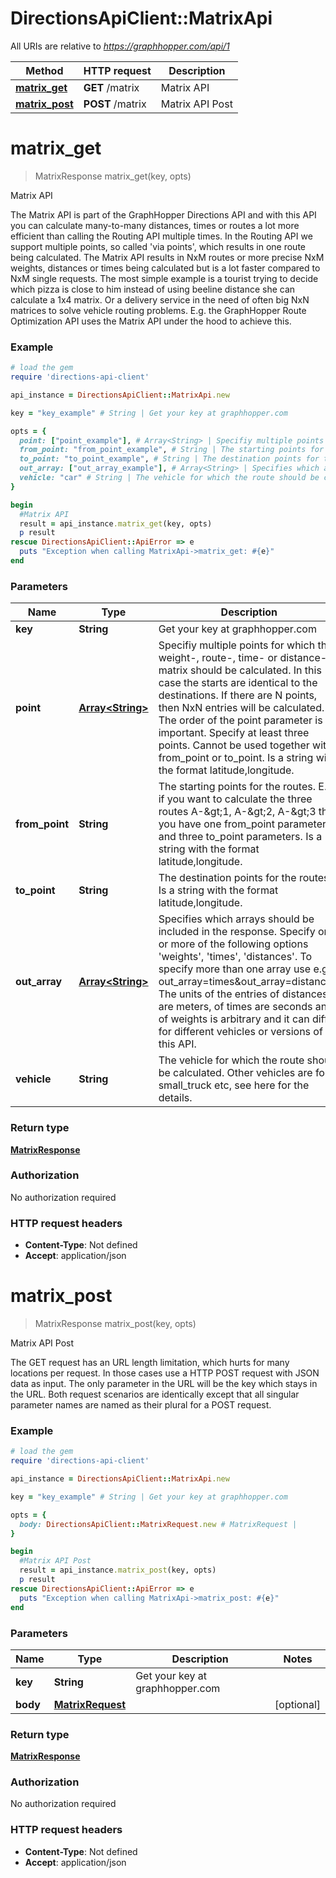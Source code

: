 # DirectionsApiClient::MatrixApi

All URIs are relative to *https://graphhopper.com/api/1*

Method | HTTP request | Description
------------- | ------------- | -------------
[**matrix_get**](MatrixApi.md#matrix_get) | **GET** /matrix | Matrix API
[**matrix_post**](MatrixApi.md#matrix_post) | **POST** /matrix | Matrix API Post


# **matrix_get**
> MatrixResponse matrix_get(key, opts)

Matrix API

The Matrix API is part of the GraphHopper Directions API and with this API you can calculate many-to-many distances, times or routes a lot more efficient than calling the Routing API multiple times. In the Routing API we support multiple points, so called 'via points', which results in one route being calculated. The Matrix API results in NxM routes or more precise NxM weights, distances or times being calculated but is a lot faster compared to NxM single requests. The most simple example is a tourist trying to decide which pizza is close to him instead of using beeline distance she can calculate a 1x4 matrix. Or a delivery service in the need of often big NxN matrices to solve vehicle routing problems. E.g. the GraphHopper Route Optimization API uses the Matrix API under the hood to achieve this. 

### Example
```ruby
# load the gem
require 'directions-api-client'

api_instance = DirectionsApiClient::MatrixApi.new

key = "key_example" # String | Get your key at graphhopper.com

opts = { 
  point: ["point_example"], # Array<String> | Specifiy multiple points for which the weight-, route-, time- or distance-matrix should be calculated. In this case the starts are identical to the destinations. If there are N points, then NxN entries will be calculated. The order of the point parameter is important. Specify at least three points. Cannot be used together with from_point or to_point. Is a string with the format latitude,longitude.
  from_point: "from_point_example", # String | The starting points for the routes. E.g. if you want to calculate the three routes A-&gt;1, A-&gt;2, A-&gt;3 then you have one from_point parameter and three to_point parameters. Is a string with the format latitude,longitude.
  to_point: "to_point_example", # String | The destination points for the routes. Is a string with the format latitude,longitude.
  out_array: ["out_array_example"], # Array<String> | Specifies which arrays should be included in the response. Specify one or more of the following options 'weights', 'times', 'distances'. To specify more than one array use e.g. out_array=times&out_array=distances. The units of the entries of distances are meters, of times are seconds and of weights is arbitrary and it can differ for different vehicles or versions of this API.
  vehicle: "car" # String | The vehicle for which the route should be calculated. Other vehicles are foot, small_truck etc, see here for the details.
}

begin
  #Matrix API
  result = api_instance.matrix_get(key, opts)
  p result
rescue DirectionsApiClient::ApiError => e
  puts "Exception when calling MatrixApi->matrix_get: #{e}"
end
```

### Parameters

Name | Type | Description  | Notes
------------- | ------------- | ------------- | -------------
 **key** | **String**| Get your key at graphhopper.com | 
 **point** | [**Array&lt;String&gt;**](String.md)| Specifiy multiple points for which the weight-, route-, time- or distance-matrix should be calculated. In this case the starts are identical to the destinations. If there are N points, then NxN entries will be calculated. The order of the point parameter is important. Specify at least three points. Cannot be used together with from_point or to_point. Is a string with the format latitude,longitude. | [optional] 
 **from_point** | **String**| The starting points for the routes. E.g. if you want to calculate the three routes A-&amp;gt;1, A-&amp;gt;2, A-&amp;gt;3 then you have one from_point parameter and three to_point parameters. Is a string with the format latitude,longitude. | [optional] 
 **to_point** | **String**| The destination points for the routes. Is a string with the format latitude,longitude. | [optional] 
 **out_array** | [**Array&lt;String&gt;**](String.md)| Specifies which arrays should be included in the response. Specify one or more of the following options &#39;weights&#39;, &#39;times&#39;, &#39;distances&#39;. To specify more than one array use e.g. out_array&#x3D;times&amp;out_array&#x3D;distances. The units of the entries of distances are meters, of times are seconds and of weights is arbitrary and it can differ for different vehicles or versions of this API. | [optional] 
 **vehicle** | **String**| The vehicle for which the route should be calculated. Other vehicles are foot, small_truck etc, see here for the details. | [optional] [default to car]

### Return type

[**MatrixResponse**](MatrixResponse.md)

### Authorization

No authorization required

### HTTP request headers

 - **Content-Type**: Not defined
 - **Accept**: application/json



# **matrix_post**
> MatrixResponse matrix_post(key, opts)

Matrix API Post

The GET request has an URL length limitation, which hurts for many locations per request. In those cases use a HTTP POST request with JSON data as input. The only parameter in the URL will be the key which stays in the URL. Both request scenarios are identically except that all singular parameter names are named as their plural for a POST request. 

### Example
```ruby
# load the gem
require 'directions-api-client'

api_instance = DirectionsApiClient::MatrixApi.new

key = "key_example" # String | Get your key at graphhopper.com

opts = { 
  body: DirectionsApiClient::MatrixRequest.new # MatrixRequest | 
}

begin
  #Matrix API Post
  result = api_instance.matrix_post(key, opts)
  p result
rescue DirectionsApiClient::ApiError => e
  puts "Exception when calling MatrixApi->matrix_post: #{e}"
end
```

### Parameters

Name | Type | Description  | Notes
------------- | ------------- | ------------- | -------------
 **key** | **String**| Get your key at graphhopper.com | 
 **body** | [**MatrixRequest**](MatrixRequest.md)|  | [optional] 

### Return type

[**MatrixResponse**](MatrixResponse.md)

### Authorization

No authorization required

### HTTP request headers

 - **Content-Type**: Not defined
 - **Accept**: application/json



